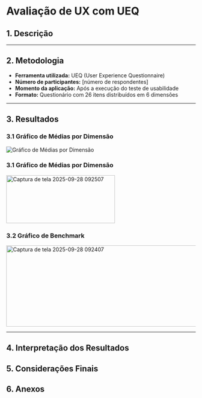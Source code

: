 # Avaliação de UX com UEQ

## 1. Descrição


---

## 2. Metodologia

- **Ferramenta utilizada:** UEQ (User Experience Questionnaire)
- **Número de participantes:** [número de respondentes]
- **Momento da aplicação:** Após a execução do teste de usabilidade
- **Formato:** Questionário com 26 itens distribuídos em 6 dimensões

---

## 3. Resultados


### 3.1 Gráfico de Médias por Dimensão

![Gráfico de Médias por Dimensão](inserir_caminho_ou_colar_imagem_aqui)  



### 3.1 Gráfico de Médias por Dimensão  

<img width="289" height="127" alt="Captura de tela 2025-09-28 092507" src="https://github.com/user-attachments/assets/7616daa3-ad0e-4a35-859d-5c95fa8499b9" />


### 3.2 Gráfico de Benchmark

<img width="693" height="215" alt="Captura de tela 2025-09-28 092407" src="https://github.com/user-attachments/assets/5f84a4ea-f9b0-4778-8506-8e74c9491b3b" />


---

## 4. Interpretação dos Resultados


## 5. Considerações Finais

## 6. Anexos
